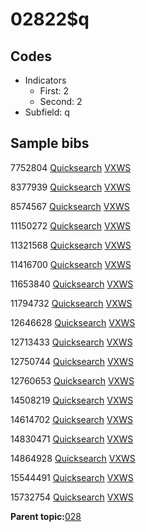 # 02822$q

## Codes

-   Indicators
    -   First: 2
    -   Second: 2
-   Subfield: q

## Sample bibs

7752804 [Quicksearch](https://search.library.yale.edu/catalog/7752804) [VXWS](http://prodorbis.library.yale.edu:7014/vxws/GetHoldingsService?bibId=7752804)

8377939 [Quicksearch](https://search.library.yale.edu/catalog/8377939) [VXWS](http://prodorbis.library.yale.edu:7014/vxws/GetHoldingsService?bibId=8377939)

8574567 [Quicksearch](https://search.library.yale.edu/catalog/8574567) [VXWS](http://prodorbis.library.yale.edu:7014/vxws/GetHoldingsService?bibId=8574567)

11150272 [Quicksearch](https://search.library.yale.edu/catalog/11150272) [VXWS](http://prodorbis.library.yale.edu:7014/vxws/GetHoldingsService?bibId=11150272)

11321568 [Quicksearch](https://search.library.yale.edu/catalog/11321568) [VXWS](http://prodorbis.library.yale.edu:7014/vxws/GetHoldingsService?bibId=11321568)

11416700 [Quicksearch](https://search.library.yale.edu/catalog/11416700) [VXWS](http://prodorbis.library.yale.edu:7014/vxws/GetHoldingsService?bibId=11416700)

11653840 [Quicksearch](https://search.library.yale.edu/catalog/11653840) [VXWS](http://prodorbis.library.yale.edu:7014/vxws/GetHoldingsService?bibId=11653840)

11794732 [Quicksearch](https://search.library.yale.edu/catalog/11794732) [VXWS](http://prodorbis.library.yale.edu:7014/vxws/GetHoldingsService?bibId=11794732)

12646628 [Quicksearch](https://search.library.yale.edu/catalog/12646628) [VXWS](http://prodorbis.library.yale.edu:7014/vxws/GetHoldingsService?bibId=12646628)

12713433 [Quicksearch](https://search.library.yale.edu/catalog/12713433) [VXWS](http://prodorbis.library.yale.edu:7014/vxws/GetHoldingsService?bibId=12713433)

12750744 [Quicksearch](https://search.library.yale.edu/catalog/12750744) [VXWS](http://prodorbis.library.yale.edu:7014/vxws/GetHoldingsService?bibId=12750744)

12760653 [Quicksearch](https://search.library.yale.edu/catalog/12760653) [VXWS](http://prodorbis.library.yale.edu:7014/vxws/GetHoldingsService?bibId=12760653)

14508219 [Quicksearch](https://search.library.yale.edu/catalog/14508219) [VXWS](http://prodorbis.library.yale.edu:7014/vxws/GetHoldingsService?bibId=14508219)

14614702 [Quicksearch](https://search.library.yale.edu/catalog/14614702) [VXWS](http://prodorbis.library.yale.edu:7014/vxws/GetHoldingsService?bibId=14614702)

14830471 [Quicksearch](https://search.library.yale.edu/catalog/14830471) [VXWS](http://prodorbis.library.yale.edu:7014/vxws/GetHoldingsService?bibId=14830471)

14864928 [Quicksearch](https://search.library.yale.edu/catalog/14864928) [VXWS](http://prodorbis.library.yale.edu:7014/vxws/GetHoldingsService?bibId=14864928)

15544491 [Quicksearch](https://search.library.yale.edu/catalog/15544491) [VXWS](http://prodorbis.library.yale.edu:7014/vxws/GetHoldingsService?bibId=15544491)

15732754 [Quicksearch](https://search.library.yale.edu/catalog/15732754) [VXWS](http://prodorbis.library.yale.edu:7014/vxws/GetHoldingsService?bibId=15732754)

**Parent topic:**[028](../../tags/028/028.md)

